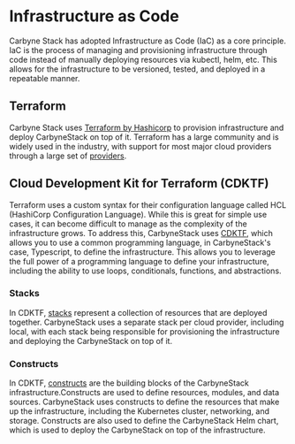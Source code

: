 # Infrastructure as Code

Carbyne Stack has adopted Infrastructure as Code (IaC) as a core principle.
IaC is the process of managing and provisioning infrastructure through code
instead of manually deploying resources via kubectl, helm, etc. This allows
for the infrastructure to be versioned, tested, and deployed in a repeatable
manner.

## Terraform

Carbyne Stack uses [Terraform by Hashicorp](https://www.terraform.io/) to
provision infrastructure and deploy CarbyneStack on top of it. Terraform
has a large community and is widely used in the industry, with support for
most major cloud providers through a large set
of [providers](https://registry.terraform.io/browse/providers?product_intent=terraform).

## Cloud Development Kit for Terraform (CDKTF)

Terraform uses a custom syntax for their configuration language called HCL
(HashiCorp Configuration Language). While this is great for simple use
cases, it can become difficult to manage as the complexity of the
infrastructure grows. To address this, CarbyneStack uses
[CDKTF](https://learn.hashicorp.com/tutorials/terraform/cdktf), which
allows you to use a common programming language, in CarbyneStack's
case, Typescript, to define the infrastructure. This allows you to
leverage the full power of a programming language to define your
infrastructure, including the ability to use loops, conditionals,
functions, and abstractions.  

### Stacks

In CDKTF,
[stacks](https://developer.hashicorp.com/terraform/cdktf/concepts/stacks)
represent a collection of resources that are deployed together.
CarbyneStack uses a separate stack per cloud provider, including local,
with each stack being responsible for provisioning the infrastructure and
deploying the CarbyneStack on top of it.  

### Constructs

In CDKTF,
[constructs](https://developer.hashicorp.com/terraform/cdktf/concepts/constructs)
are the building blocks of the CarbyneStack infrastructure.Constructs are used
to define resources, modules, and data sources. CarbyneStack uses constructs
to define the resources that make up the infrastructure, including the
Kubernetes cluster, networking, and storage. Constructs are also used to
define the CarbyneStack Helm chart, which is used to deploy the
CarbyneStack on top of the infrastructure.

